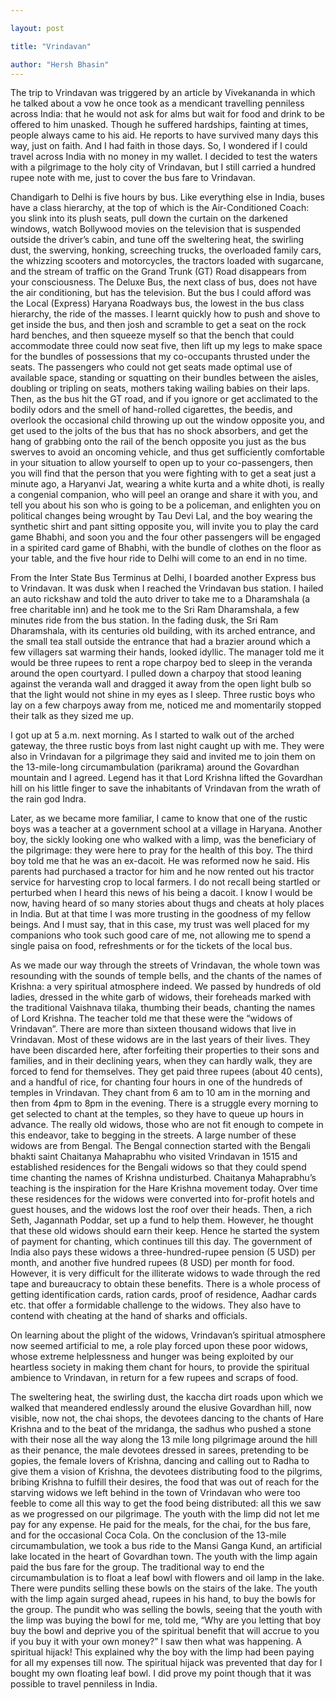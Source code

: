 ```yaml
---

layout: post

title: "Vrindavan"

author: "Hersh Bhasin"
---
```


The trip to Vrindavan was triggered by an article by Vivekananda in which he talked about a vow he once took as a mendicant travelling penniless across India: that he would not ask for alms but wait for food and drink to be offered to him unasked. Though he suffered hardships, fainting at times, people always came to his aid. He reports to have survived many days this way, just on faith. And I had faith in those days. So, I wondered if I could travel across India with no money in my wallet. I decided to test the waters with a pilgrimage to the holy city of Vrindavan, but I still carried a hundred rupee note with me, just to cover the bus fare to Vrindavan.

Chandigarh to Delhi is five hours by bus. Like everything else in India, buses have  a class hierarchy, at the top of which is the Air-Conditioned Coach: you slink into its plush seats, pull down the curtain on the darkened windows, watch Bollywood movies on the television that is suspended outside the driver’s cabin, and  tune off the sweltering heat, the swirling dust, the swerving, honking, screeching trucks, the overloaded family cars, the whizzing scooters and motorcycles, the tractors loaded with sugarcane, and the stream of traffic on the Grand Trunk  (GT) Road disappears from your consciousness. The Deluxe Bus, the next class of bus, does not have the air conditioning, but has the television. But the bus I could afford was the Local (Express) Haryana Roadways bus, the lowest in the bus class hierarchy, the ride of the masses.  I learnt quickly how to push and shove to get inside the bus, and then josh and scramble to get a seat on the rock hard benches, and then squeeze myself so that the bench that could accommodate three could now seat five, then lift up my legs to make space for the bundles of possessions that my co-occupants thrusted under the seats. The passengers who could not get seats made optimal use of available space, standing or squatting on their bundles between the aisles, doubling or tripling on seats, mothers taking wailing babies on their laps. Then, as the bus hit the GT road, and  if you ignore or get acclimated to the bodily odors and the smell of hand-rolled cigarettes, the beedis, and overlook the occasional child throwing up out the window opposite you, and get used to the jolts of the bus that has no shock absorbers, and get the hang of grabbing onto the rail of the bench opposite you just as the bus swerves to avoid an oncoming vehicle, and thus get sufficiently comfortable in your situation to allow yourself to open up to your co-passengers, then you will find that the person that you were fighting with to get a seat just a minute ago, a Haryanvi Jat, wearing a white kurta and a white dhoti, is really a congenial companion, who will peel an orange and share it with you, and tell you about his son who is going to be a policeman, and enlighten you on political changes being wrought by Tau Devi Lal, and the boy wearing the synthetic shirt and pant sitting opposite you, will invite you to play the card game Bhabhi, and soon you and the four other passengers will be engaged in a spirited card game of Bhabhi, with the bundle of clothes on the floor as your table, and the five hour ride to Delhi will come to an end in no time.

From the Inter State Bus Terminus at Delhi, I boarded another Express bus to Vrindavan. It was dusk when I reached the Vrindavan bus station. I hailed an auto rickshaw and told the auto driver to take me to a Dharamshala (a free charitable inn) and he took me to the Sri Ram Dharamshala, a few minutes ride from the bus station. In the fading dusk, the Sri Ram Dharamshala, with its centuries old building, with its arched entrance, and the small tea stall outside the entrance that had a brazier around which a few villagers sat warming their hands, looked idyllic. The manager told me it would be three rupees to rent a rope charpoy bed to sleep in the veranda around the open courtyard. I pulled down a charpoy that stood leaning against the veranda wall and dragged it away from the open light bulb so that the light would not shine in my eyes as I sleep. Three rustic boys who lay on a few charpoys away from me, noticed me and momentarily stopped their talk as they sized me up.

I got up at 5 a.m. next morning. As I started to walk out of the arched gateway, the three rustic boys from last night caught up with me. They were also in Vrindavan for a pilgrimage they said and invited me to join them on the 13-mile-long circumambulation (parikrama) around the Govardhan mountain and I agreed. Legend has it that Lord Krishna lifted the Govardhan hill on his little finger to save the inhabitants of Vrindavan from the wrath of the rain god Indra.

Later, as we became more familiar, I came to know that one of the rustic boys was a teacher at a government school at a village in Haryana.  Another boy, the sickly looking one who walked with a limp, was the beneficiary of the pilgrimage: they were here to pray for the health of this boy. The third boy told me that he was an ex-dacoit. He was reformed now he said. His parents had purchased a tractor for him and he now rented out his tractor service for harvesting crop to local farmers. I do not recall being startled or perturbed when I heard this news of his being a dacoit. I know I would be now, having heard of so many stories about thugs and cheats at holy places in India. But at that time I was more trusting in the goodness of my fellow beings. And I must say, that in this case, my trust was well placed for my companions who took such good care of me, not allowing me to spend a single paisa on food, refreshments or for the tickets of the local bus.

As we made our way through the streets of Vrindavan, the whole town was resounding with the sounds of temple bells, and the chants of the names of Krishna: a very spiritual atmosphere indeed. We passed by hundreds of old ladies, dressed in the white garb of widows, their foreheads marked with the traditional Vaishnava tilaka, thumbing their beads, chanting the names of Lord Krishna. The teacher told me that these were the “widows of Vrindavan”. There are more than sixteen thousand widows that live in Vrindavan. Most of these widows are in the last years of their lives. They have been discarded here, after forfeiting their properties to their sons and families, and in their declining years, when they can hardly walk, they are forced to fend for themselves. They get paid three rupees (about 40 cents), and a handful of rice, for chanting four hours in one of the hundreds of temples in Vrindavan. They chant from 6 am to 10 am in the morning and then from 4pm to 8pm in the evening. There is a struggle every morning to get selected to chant at the temples, so they have to queue up hours in advance. The really old widows, those who are not fit enough to compete in this endeavor, take to begging in the streets.  A large number of these widows are from Bengal. The Bengal connection started with the Bengali bhakti saint Chaitanya Mahaprabhu who visited Vrindavan in 1515 and established residences for the Bengali widows so that they could spend time chanting the names of Krishna undisturbed. Chaitanya Mahaprabhu’s teaching is the inspiration for the Hare Krishna movement today. Over time these residences for the widows were converted into for-profit hotels and guest houses, and the widows lost the roof over their heads. Then, a rich Seth, Jagannath Poddar, set up a fund to help them. However, he thought that these old widows should earn their keep. Hence he started the system of payment for chanting, which continues till this day. The government of India also pays these widows a three-hundred-rupee pension (5 USD) per month, and another five hundred rupees (8 USD) per month for food. However, it is very difficult for the illiterate widows to wade through the red tape and bureaucracy to obtain these benefits. There is a whole process of getting identification cards, ration cards, proof of residence, Aadhar cards etc. that offer a formidable challenge to the widows. They also have to contend with cheating at the hand of sharks and officials.

On learning about the plight of the widows, Vrindavan’s spiritual atmosphere now seemed artificial to me, a role play forced upon these poor widows, whose extreme helplessness and hunger was being exploited by our heartless society in making them chant for hours, to provide the spiritual ambience to Vrindavan, in return for a few rupees and scraps of food.

The sweltering heat, the swirling dust, the kaccha dirt roads upon which we walked that meandered endlessly around the elusive Govardhan hill, now visible, now not, the chai shops, the devotees dancing to the chants of Hare Krishna and  to the beat of the mridanga, the sadhus who pushed a stone with their nose all the way along the 13 mile long pilgrimage around the hill as their penance, the male devotees dressed in sarees, pretending to be gopies, the female lovers of Krishna, dancing and calling out to Radha to give them a vision of Krishna, the devotees distributing food to the pilgrims, bribing Krishna to fulfill their desires, the food that was out of reach for the starving widows we left behind in the town of Vrindavan who were too feeble to come all this way to get the food being distributed: all this we saw as we progressed on our pilgrimage. The youth with the limp did not let me pay for any expense. He paid for the meals, for the chai, for the bus fare, and for the occasional Coca Cola. On the conclusion of the 13-mile circumambulation, we took a bus ride to the Mansi Ganga Kund, an artificial lake located in the heart of Govardhan town. The youth with the limp again paid the bus fare for the group. The traditional way to end the circumambulation is to float a leaf bowl with flowers and oil lamp in the lake. There were pundits selling these bowls on the stairs of the lake. The youth with the limp again surged ahead, rupees in his hand, to buy the bowls for the group. The pundit who was selling the bowls, seeing that the youth with the limp was buying the bowl for me, told me, “Why are you letting that boy buy the bowl and deprive you of the spiritual benefit that will accrue to you if you buy it with your own money?” I saw then what was happening. A spiritual hijack! This explained why the boy with the limp had been paying for all my expenses till now. The spiritual hijack was prevented that day for I bought my own floating leaf bowl. I did prove my point though that it was possible to travel penniless in India.